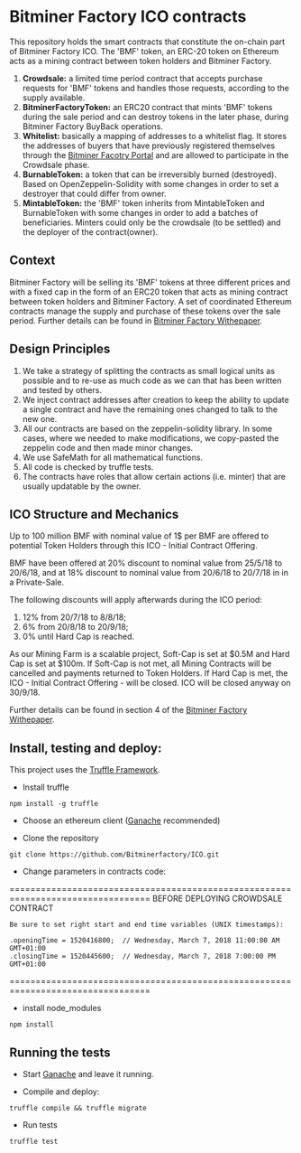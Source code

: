 # Bitminer Factory ICO contracts
This repository holds the smart contracts that constitute the on-chain part of Bitminer Factory ICO. The 'BMF' token, an ERC-20 token on Ethereum acts as a mining contract between token holders and Bitminer Factory.

1. **Crowdsale:** a limited time period contract that accepts purchase requests for 'BMF' tokens and handles those requests, according to the supply available.
2. **BitminerFactoryToken:** an ERC20 contract that mints 'BMF' tokens during the sale period and can destroy tokens in the later phase, during Bitminer Factory BuyBack operations.
3. **Whitelist:** basically a mapping of addresses to a whitelist flag. It stores the addresses of buyers that have previously registered themselves through the [Bitminer Facotry Portal](https://bitminerfactoryico.io/it/) and are allowed to participate in the Crowdsale phase.
4. **BurnableToken:** a token that can be irreversibly burned (destroyed). Based on OpenZeppelin-Solidity with some changes in order to set a destroyer that could differ from owner.
5. **MintableToken:** the 'BMF' token inherits from MintableToken and BurnableToken with some changes in order to add a batches of beneficiaries. Minters could only be the crowdsale (to be settled) and the deployer of the contract(owner).


## Context
Bitminer Factory will be selling its 'BMF' tokens at three different prices and with a fixed cap in the form of an ERC20 token that acts as mining contract between token holders and Bitminer Factory. A set of coordinated Ethereum contracts manage the supply and purchase of these tokens over the sale period. Further details can be found in [Bitminer Factory Withepaper](https://bitminerfactoryico.io/doc/BM_Whitepaper_EN.pdf).

## Design Principles
1. We take a strategy of splitting the contracts as small logical units as possible and to re-use as much code as we can that has been written and tested by others.
2. We inject contract addresses after creation to keep the ability to update a single contract and have the remaining ones changed to talk to the new one.
3. All our contracts are based on the zeppelin-solidity library.  In some cases, where we needed to make modifications, we copy-pasted the zeppelin code and then made minor changes.
4. We use SafeMath for all mathematical functions.
5. All code is checked by truffle tests.
6. The contracts have roles that allow certain actions (i.e. minter) that are usually updatable by the owner.

## ICO Structure and Mechanics
Up to 100 million BMF with nominal value of 1$ per BMF are offered to
potential Token Holders through this ICO - Initial Contract Offering. 

BMF have been offered at 20% discount to nominal value from 25/5/18 to 20/6/18, and at 18% discount to nominal value from 20/6/18 to 20/7/18 in in a Private-Sale. 

The following discounts will apply afterwards during the ICO period: 

1. 12% from 20/7/18 to 8/8/18;
2. 6% from 20/8/18 to 20/9/18; 
3. 0% until Hard Cap is reached. 

As our Mining Farm is a scalable project, Soft-Cap is set at $0.5M and Hard Cap is set at $100m. If Soft-Cap is not met, all Mining Contracts will be cancelled and payments returned to Token Holders. 
If Hard Cap is met, the ICO - Initial Contract Offering - will be closed. ICO will be closed anyway on 30/9/18.

Further details can be found in section 4 of the [Bitminer Factory Withepaper](https://bitminerfactoryico.io/doc/BM_Whitepaper_EN.pdf).

## Install, testing and deploy:
This project uses the [Truffle Framework](http://truffleframework.com/).

- Install truffle

```npm install -g truffle```

- Choose an ethereum client ([Ganache](http://truffleframework.com/ganache/) recommended)

- Clone the repository

```git clone https://github.com/Bitminerfactory/ICO.git```

- Change parameters in contracts code:

=================================================================================
                     BEFORE DEPLOYING CROWDSALE CONTRACT

    Be sure to set right start and end time variables (UNIX timestamps):

    .openingTime = 1520416800;  // Wednesday, March 7, 2018 11:00:00 AM GMT+01:00
    .closingTime = 1520445600;  // Wednesday, March 7, 2018 7:00:00 PM GMT+01:00
    
=================================================================================

- install node_modules 

 ```npm install```

## Running the tests

- Start [Ganache](http://truffleframework.com/ganache/) and leave it running.

- Compile and deploy:

```truffle compile && truffle migrate```

- Run tests 

```truffle test```